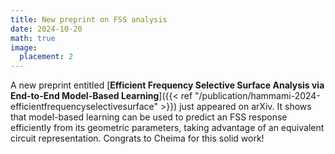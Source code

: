 ```yaml
---
title: New preprint on FSS analysis
date: 2024-10-20
math: true
image:
  placement: 2
---
```


A new preprint entitled [**Efficient Frequency Selective Surface Analysis via End-to-End Model-Based Learning**]({{< ref "/publication/hammami-2024-efficientfrequencyselectivesurface" >}}) just appeared on arXiv. It shows that model-based learning can be used to predict an FSS response efficiently from its geometric parameters, taking advantage of an equivalent circuit representation. Congrats to Cheima for this solid work!

